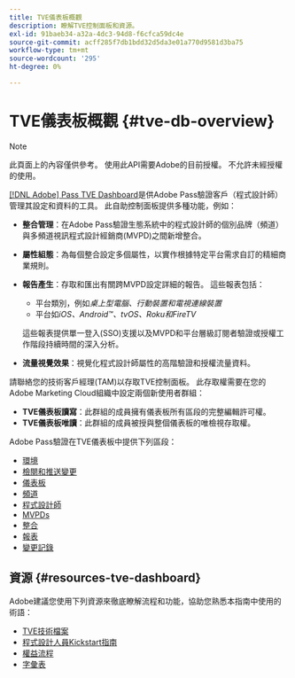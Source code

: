 ```yaml
---
title: TVE儀表板概觀
description: 瞭解TVE控制面板和資源。
exl-id: 91baeb34-a32a-4dc3-94d8-f6cfca59dc4e
source-git-commit: acff285f7db1bdd32d5da3e01a770d9581d3ba75
workflow-type: tm+mt
source-wordcount: '295'
ht-degree: 0%

---
```


# TVE儀表板概觀 {#tve-db-overview}

>[!NOTE]
>
>此頁面上的內容僅供參考。 使用此API需要Adobe的目前授權。 不允許未經授權的使用。

[[!DNL Adobe] Pass TVE Dashboard](https://experience.adobe.com/pass/authentication)是供Adobe Pass驗證客戶（程式設計師）管理其設定和資料的工具。 此自助控制面板提供多種功能，例如：

* **整合管理**：在Adobe Pass驗證生態系統中的程式設計師的個別品牌（頻道）與多頻道視訊程式設計經銷商(MVPD)之間新增整合。

* **屬性組態**：為每個整合設定多個屬性，以實作根據特定平台需求自訂的精細商業規則。

* **報告產生**：存取和匯出有關跨MVPD設定詳細的報告。 這些報表包括：
   * 平台類別，例如&#x200B;*桌上型電腦、行動裝置和電視連線裝置*
   * 平台如&#x200B;*iOS、Android™、tvOS、Roku和FireTV*

  這些報表提供單一登入(SSO)支援以及MVPD和平台層級訂閱者驗證或授權工作階段持續時間的深入分析。

* **流量視覺效果**：視覺化程式設計師屬性的高階驗證和授權流量資料。

請聯絡您的技術客戶經理(TAM)以存取TVE控制面板。 此存取權需要在您的Adobe Marketing Cloud組織中設定兩個新使用者群組：

* **TVE儀表板讀寫**：此群組的成員擁有儀表板所有區段的完整編輯許可權。
* **TVE儀表板唯讀**：此群組的成員被授與整個儀表板的唯檢視存取權。

Adobe Pass驗證在TVE儀表板中提供下列區段：

* [環境](/help/authentication/tve-dashboard/new-tve-dashboard/tve-dashboard-environments.md)
* [檢閱和推送變更](/help/authentication/tve-dashboard/new-tve-dashboard/tve-dashboard-review-push-changes.md)
* [儀表板](/help/authentication/tve-dashboard/new-tve-dashboard/tve-dashboard-home.md)
* [頻道](/help/authentication/tve-dashboard/new-tve-dashboard/tve-dashboard-channels.md)
* [程式設計師](/help/authentication/tve-dashboard/new-tve-dashboard/tve-dashboard-programmers.md)
* [MVPDs](/help/authentication/tve-dashboard/new-tve-dashboard/tve-dashboard-mvpds.md)
* [整合](/help/authentication/tve-dashboard/new-tve-dashboard/tve-dashboard-integrations.md)
* [報表](/help/authentication/tve-dashboard/new-tve-dashboard/tve-dashboard-reports.md)
* [變更記錄](/help/authentication/tve-dashboard/new-tve-dashboard/tve-dashboard-changes-log.md)

## 資源 {#resources-tve-dashboard}

Adobe建議您使用下列資源來徹底瞭解流程和功能，協助您熟悉本指南中使用的術語：

* [TVE技術檔案](/help/authentication/technical-paper.md)
* [程式設計人員Kickstart指南](/help/authentication/programmer-kickstart-guide.md)
* [權益流程](/help/authentication/entitlement-flow.md)
* [字彙表](/help/authentication/glossary.md)
